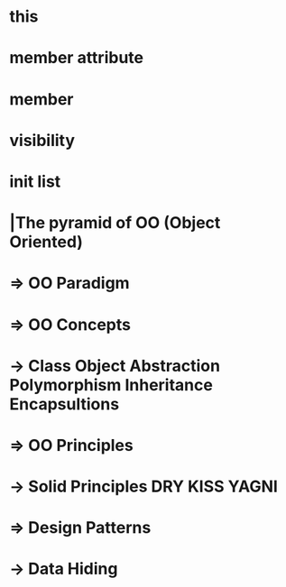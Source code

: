 # this
# member attribute
# member 
# visibility
# init list

#           |The pyramid of OO (Object Oriented)
# => OO Paradigm
# => OO Concepts
# -> Class Object Abstraction Polymorphism Inheritance Encapsultions
# => OO Principles
# -> Solid Principles DRY KISS YAGNI
# => Design Patterns

# -> Data Hiding